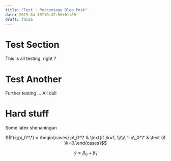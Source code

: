 ```yaml
---
title: "Test : Percentage Blog Post"
date: 2019-04-18T19:47:56+01:00
draft: false
---
```


# Test Section
This is all testing, right ?

# Test Another
Further testing ... All dull

# Hard stuff

Some latex shenaningan

$$f(k;p\_0^\*) = \begin{cases} p\_0^\* & \text{if }k=1, \\\\\\
1-p\_0^\* & \text {if }k=0.\end{cases}$$

$$\hat{y} = \beta_0 + \beta_1 $$
